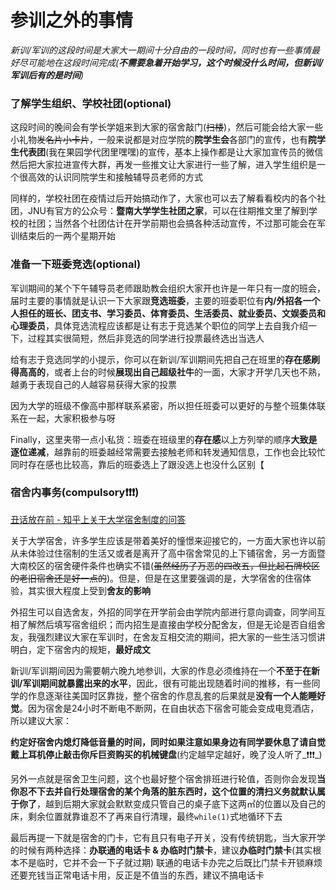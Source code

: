 # 参训之外的事情

_新训/军训的这段时间是大家大一期间十分自由的一段时间，同时也有一些事情最好尽可能地在这段时间完成(**不需要急着开始学习，这个时候没什么时间，但新训/军训后有的是时间**)_

### **了解学生组织、学校社团(optional)**

这段时间的晚间会有学长学姐来到大家的宿舍敲门(~~扫楼~~)，然后可能会给大家一些小礼物~~发名片小卡片~~，一般来说都是对应学院的**院学生会**各部门的宣传，也有**院学生代表团**(我在果园学代团里嘿嘿)的宣传，基本上操作都是让大家加宣传员的微信然后把大家拉进宣传大群，再发一些推文让大家进行一些了解，进入学生组织是一个很高效的认识同院学生和接触辅导员老师的方式

同样的，学校社团在疫情过后开始搞动作了，大家也可以去了解看看校内的各个社团，JNU有官方的公众号：**暨南大学学生社团之家**，可以在往期推文里了解到学校的社团；当然各个社团估计在开学前期也会搞各种活动宣传，不过那可能会在军训结束后的一两个星期开始

### **准备一下班委竞选(optional)**

军训期间的某个下午辅导员老师跟助教会组织大家开也许是一年只有一度的班会，届时主要的事情就是认识一下大家跟**竞选班委**，主要的班委职位有**内/外招各一个人担任的班长、团支书、学习委员、体育委员、生活委员、就业委员、文娱委员和心理委员**，具体竞选流程应该都是让有志于竞选某个职位的同学上去自我介绍一下，过程其实很简短，然后非竞选的同学进行投票最终选出当选人

给有志于竞选同学的小提示，你可以在新训/军训期间先把自己在班里的**存在感刷得高高的**，或者上台的时候**展现出自己超级社牛**的一面，大家才开学几天也不熟，越勇于表现自己的人越容易获得大家的投票

因为大学的班级不像高中那样联系紧密，所以担任班委可以更好的与整个班集体联系在一起，大家积极参与呀

Finally，这里夹带一点小私货：班委在班级里的**存在感**以上方列举的顺序**大致是逐位递减**，越靠前的班委越经常需要去接触老师和转发通知信息，工作也会比较忙同时存在感也比较高，靠后的班委选上了跟没选上也没什么区别【

### **宿舍内事务(compulsory❗❗❗)**

[丑话放在前 - 知乎上关于大学宿舍制度的问答](https://www.zhihu.com/question/31409652)

关于大学宿舍，许多学生应该是带着美好的憧憬来迎接它的，一方面大家也许以前从未体验过住宿制的生活又或者是离开了高中宿舍常见的上下铺宿舍，另一方面暨大南校区的宿舍硬件条件也确实不错(~~虽然经历了万恶的四改五，但比起石牌校区的老旧宿舍还是好一点的~~)。但是，但是在这里要强调的是，大学宿舍的住宿体验，其实很大程度上受到**舍友的影响**

外招生可以自选舍友，外招的同学在开学前会由学院内部进行意向调查，同学间互相了解然后填写宿舍组织；而内招生是直接由学校分配舍友，但是无论是否自组舍友，我强烈建议大家在军训时，在舍友互相交流的期间，把大家的一些生活习惯讲明白，定下宿舍内的规矩，**最好成文**

新训/军训期间因为需要朝六晚九地参训，大家的作息必须维持在一个**不至于在新训/军训期间就暴露出来的水平**，因此，很有可能出现随着时间的推移，有一些同学的作息逐渐往美国时区靠拢，整个宿舍的作息乱套的后果就是**没有一个人能睡好觉**。因为宿舍是24小时不断电不断网，在自由状态下宿舍可能会变成电竞酒店，所以建议大家：

**约定好宿舍内熄灯降低音量的时间，同时如果注意如果身边有同学要休息了请自觉戴上耳机停止敲击你斥巨资购买的机械键盘**(约定越早定越好，晚了没人听了_❗❗❗_)

另外一点就是宿舍卫生问题，这个也最好整个宿舍排班进行轮值，否则你会发现**当你忍不下去并自行处理宿舍的某个角落的脏东西时，这个位置的清扫义务就默认属于你了**，越到后期大家就会默默变成只管自己的桌子底下这两㎡的位置以及自己的床，剩余位置就靠谁忍不了再来自行清理，最终`while(1)`式地循环下去

最后再提一下就是宿舍的门卡，它有且只有电子开关，没有传统钥匙，当大家开学的时候有两种选择：**办联通的电话卡 & 办临时门禁卡**，建议**办临时门禁卡**(其实根本不是临时，它并不会一下子就过期) 联通的电话卡办完之后既比门禁卡开锁麻烦还要充钱当正常电话卡用，反正是不值当的东西，建议不搞电话卡
